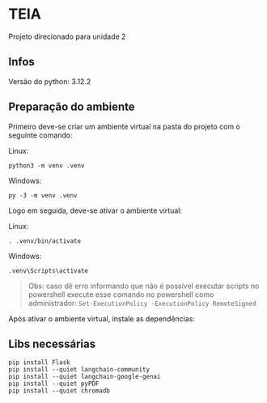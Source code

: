 # TEIA

Projeto direcionado para unidade 2

## Infos

Versão do python: 3.12.2

## Preparação do ambiente

Primeiro deve-se criar um ambiente virtual na pasta do projeto com o seguinte comando:

Linux:

```
python3 -m venv .venv
```

Windows:

```
py -3 -m venv .venv
```

Logo em seguida, deve-se ativar o ambiente virtual:

Linux:

```
. .venv/bin/activate
```

Windows:

```
.venv\Scripts\activate
```

> Obs: caso dê erro informando que não é possível executar scripts no powershell execute esse comando no powershell como administrador: `Set-ExecutionPolicy -ExecutionPolicy RemoteSigned`

Após ativar o ambiente virtual, instale as dependências:

## Libs necessárias

```
pip install Flask
pip install --quiet langchain-community
pip install --quiet langchain-google-genai
pip install --quiet pyPDF
pip install --quiet chromadb
```
